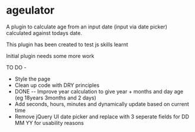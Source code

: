# ageulator

A plugin to calculate age from an input date (input via date picker) calculated against todays date.

This plugin has been created to test js skills learnt

Initial plugin needs some more work

TO DO - 

- Style the page 
- Clean up code with DRY principles
- DONE -- Improve year calculation to give year + months and day age (eg 18years 3months and 2 days)
- Add seconds, hours, minutes and dynamically update based on current time
- Remove jQuery UI date picker and replace with 3 seperate fields for DD MM YY for usability reasons
